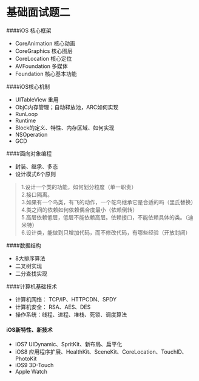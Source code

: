 # 基础面试题二
####iOS 核心框架
* CoreAnimation   核心动画
* CoreGraphics   核心图层
* CoreLocation   核心定位
* AVFoundation   多媒体
* Foundation     核心基本功能

####iOS核心机制
* UITableView 重用
* ObjC内存管理；自动释放池，ARC如何实现
* RunLoop
* Runtime
* Block的定义、特性、内存区域、如何实现
* NSOperation
* GCD

####面向对象编程
* 封装、继承、多态
* 设计模式6个原则
> 1.设计一个类的功能，如何划分粒度（单一职责）  
  2.接口隔离。  
  3.如果有一个鸟类，有飞的动作，一个鸵鸟继承它是合适的吗（里氏替换）  
  4.类之间的依赖如何依赖偶合度最小（依赖倒转）  
  5.高层依赖低层，低层不能依赖高层。依赖接口，不能依赖具体的类。（迪米特）  
  6.设计类，能做到只增加代码，而不修改代码，有哪些经验（开放封闭） 

####数据结构
* 8大排序算法
* 二叉树实现
* 二分查找实现

####计算机基础技术
* 计算机网络： TCP/IP、HTTPCDN、SPDY
* 计算机安全： RSA、AES、DES
* 操作系统：线程、进程、堆栈、死锁、调度算法

#### iOS新特性、新技术
* iOS7 UIDynamic、SpritKit、新布局、扁平化
* iOS8 应用程序扩展、HealthKit、SceneKit、CoreLocation、TouchID、PhotoKit
* iOS9 3D-Touch
* Apple Watch